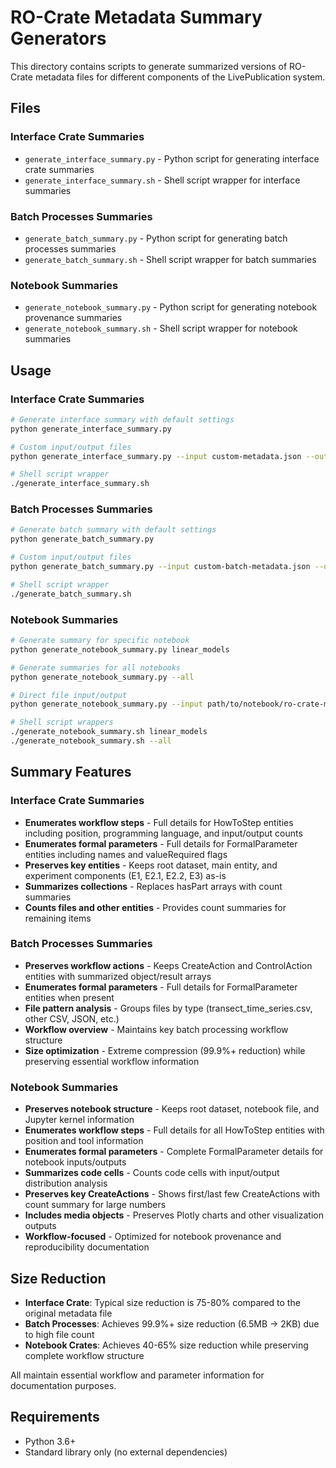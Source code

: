 # RO-Crate Metadata Summary Generators

This directory contains scripts to generate summarized versions of RO-Crate metadata files for different components of the LivePublication system.

## Files

### Interface Crate Summaries
- `generate_interface_summary.py` - Python script for generating interface crate summaries
- `generate_interface_summary.sh` - Shell script wrapper for interface summaries

### Batch Processes Summaries  
- `generate_batch_summary.py` - Python script for generating batch processes summaries
- `generate_batch_summary.sh` - Shell script wrapper for batch summaries

### Notebook Summaries
- `generate_notebook_summary.py` - Python script for generating notebook provenance summaries
- `generate_notebook_summary.sh` - Shell script wrapper for notebook summaries

## Usage

### Interface Crate Summaries

```bash
# Generate interface summary with default settings
python generate_interface_summary.py

# Custom input/output files
python generate_interface_summary.py --input custom-metadata.json --output custom-summary.json

# Shell script wrapper
./generate_interface_summary.sh
```

### Batch Processes Summaries

```bash
# Generate batch summary with default settings
python generate_batch_summary.py

# Custom input/output files  
python generate_batch_summary.py --input custom-batch-metadata.json --output custom-batch-summary.json

# Shell script wrapper
./generate_batch_summary.sh
```

### Notebook Summaries

```bash
# Generate summary for specific notebook
python generate_notebook_summary.py linear_models

# Generate summaries for all notebooks
python generate_notebook_summary.py --all

# Direct file input/output
python generate_notebook_summary.py --input path/to/notebook/ro-crate-metadata.json --output summary.json

# Shell script wrappers
./generate_notebook_summary.sh linear_models
./generate_notebook_summary.sh --all
```

## Summary Features

### Interface Crate Summaries
- **Enumerates workflow steps** - Full details for HowToStep entities including position, programming language, and input/output counts
- **Enumerates formal parameters** - Full details for FormalParameter entities including names and valueRequired flags
- **Preserves key entities** - Keeps root dataset, main entity, and experiment components (E1, E2.1, E2.2, E3) as-is
- **Summarizes collections** - Replaces hasPart arrays with count summaries
- **Counts files and other entities** - Provides count summaries for remaining items

### Batch Processes Summaries
- **Preserves workflow actions** - Keeps CreateAction and ControlAction entities with summarized object/result arrays
- **Enumerates formal parameters** - Full details for FormalParameter entities when present
- **File pattern analysis** - Groups files by type (transect_time_series.csv, other CSV, JSON, etc.)
- **Workflow overview** - Maintains key batch processing workflow structure
- **Size optimization** - Extreme compression (99.9%+ reduction) while preserving essential workflow information

### Notebook Summaries
- **Preserves notebook structure** - Keeps root dataset, notebook file, and Jupyter kernel information
- **Enumerates workflow steps** - Full details for all HowToStep entities with position and tool information
- **Enumerates formal parameters** - Complete FormalParameter details for notebook inputs/outputs
- **Summarizes code cells** - Counts code cells with input/output distribution analysis
- **Preserves key CreateActions** - Shows first/last few CreateActions with count summary for large numbers
- **Includes media objects** - Preserves Plotly charts and other visualization outputs
- **Workflow-focused** - Optimized for notebook provenance and reproducibility documentation

## Size Reduction

- **Interface Crate**: Typical size reduction is 75-80% compared to the original metadata file
- **Batch Processes**: Achieves 99.9%+ size reduction (6.5MB → 2KB) due to high file count
- **Notebook Crates**: Achieves 40-65% size reduction while preserving complete workflow structure

All maintain essential workflow and parameter information for documentation purposes.

## Requirements

- Python 3.6+
- Standard library only (no external dependencies)
